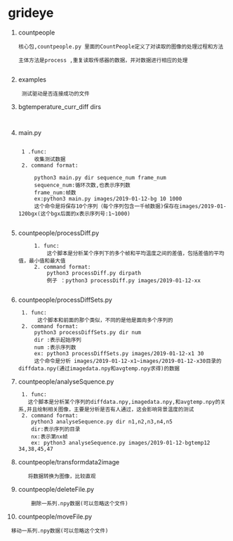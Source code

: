 # grideye
1. countpeople 
    ```
    核心包,countpeople.py 里面的CountPeople定义了对读取的图像的处理过程和方法
    ```
       主体方法是process ,重复读取传感器的数据，并对数据进行相应的处理
        
    ```
2. examples

    ```
     测试驱动是否连接成功的文件
    ```
3. bgtemperature_curr_diff dirs
    ```
    	
    ```
4. main.py
   ```

    1 .func: 
        收集测试数据
    2. command format:

	    python3 main.py dir sequence_num frame_num
	    sequence_num:循环次数,也表示序列数
	    frame_num:帧数
	    ex:python3 main.py images/2019-01-12-bg 10 1000
		这个命令是将保存10个序列（每个序列包含一千帧数据)保存在images/2019-01-120bgx(这个bgx后面的x表示序列号:1~1000)
	
   ```
5. countpeople/processDiff.py
   ```
        1. func:
            这个脚本是分析某个序列下的多个帧和平均温度之间的差值，包括差值的平均值，最小值和最大值
        2. command format:
            python3 processDiff.py dirpath
            例子 ：python3 processDiff.py images/2019-01-12-xx
	
   ```
6. countpeople/processDiffSets.py
   ```
    1. func:
         这个脚本和前面的那个类似，不同的是他是面向多个序列的
    2. command format:
        python3 processDiffSets.py dir num
        dir :表示起始序列
        num :表示序列数
        ex: python3 processDiffSets.py images/2019-01-12-x1 30
        这个命令是分析 images/2019-01-12-x1~images/2019-01-12-x30目录的diffdata.npy(通过imagedata.npy和avgtemp.npy求得)的数据
   ```
7. countpeople/analyseSquence.py 

    ```
     1. func:
       这个脚本是分析某个序列的diffdata.npy,imagedata.npy,和avgtemp.npy的关系,并且绘制相关图像，主要是分析是否有人通过，这会影响背景温度的测试
     2. command format:
	    python3 analyseSequence.py dir n1,n2,n3,n4,n5
	    dir:表示序列的目录	
	    nx:表示第nx帧
	    ex: python3 analyseSequence.py images/2019-01-12-bgtemp12 34,38,45,47
    ```
8. countpeople/transformdata2image
    ```
       将数据转换为图像，比较直观
    ```
9. countpeople/deleteFile.py
    ```
        删除一系列.npy数据(可以忽略这个文件)
    ```
10. countpeople/moveFile.py
   ```
   	移动一系列.npy数据(可以忽略这个文件)
   ```

